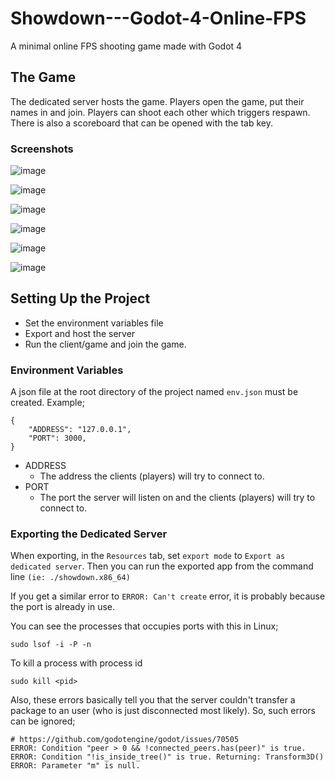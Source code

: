 # Showdown---Godot-4-Online-FPS
A minimal online FPS shooting game made with Godot 4

## The Game

The dedicated server hosts the game. Players open the game, put their names in and join. Players can shoot each other which triggers respawn. There is also a scoreboard that can be opened with the tab key.

### Screenshots

![image](https://github.com/zekicaneksi/Showdown---Godot-4-Online-FPS/assets/59491631/ab0d6598-7260-42f0-abc6-df0393d7161d)

![image](https://github.com/zekicaneksi/Showdown---Godot-4-Online-FPS/assets/59491631/c7747a36-4e17-4af2-969a-5a6a47234e82)

![image](https://github.com/zekicaneksi/Showdown---Godot-4-Online-FPS/assets/59491631/f3352177-7fae-4147-8817-d0ca0ed5235f)

![image](https://github.com/zekicaneksi/Showdown---Godot-4-Online-FPS/assets/59491631/737b98ef-5f6e-4b52-aec1-83f7a10ce11c)

![image](https://github.com/zekicaneksi/Showdown---Godot-4-Online-FPS/assets/59491631/a9a5f9d8-2553-4661-8369-ec78ebb15581)

![image](https://github.com/zekicaneksi/Showdown---Godot-4-Online-FPS/assets/59491631/0276f6ed-ee76-4974-917e-4a1ef121f5fd)

## Setting Up the Project

- Set the environment variables file
- Export and host the server
- Run the client/game and join the game.

### Environment Variables

A json file at the root directory of the project named `env.json` must be created. Example;
```
{
	"ADDRESS": "127.0.0.1",
	"PORT": 3000,
}
```

- ADDRESS
	- The address the clients (players) will try to connect to.
- PORT
	- The port the server will listen on and the clients (players) will try to connect to.

### Exporting the Dedicated Server

When exporting, in the `Resources` tab, set `export mode` to `Export as dedicated server`. Then you can run the exported app from the command line `(ie: ./showdown.x86_64)`

If you get a similar error to `ERROR: Can't create` error, it is probably because the port is already in use.

You can see the processes that occupies ports with this in Linux;

```
sudo lsof -i -P -n 
```

To kill a process with process id

```
sudo kill <pid>
```

Also, these errors basically tell you that the server couldn't transfer a package to an user (who is just disconnected most likely). So, such errors can be ignored;

```
# https://github.com/godotengine/godot/issues/70505
ERROR: Condition "peer > 0 && !connected_peers.has(peer)" is true.
ERROR: Condition "!is_inside_tree()" is true. Returning: Transform3D()
ERROR: Parameter "m" is null.
```

